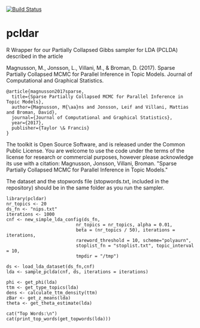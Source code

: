 [![Build Status](https://travis-ci.org/lejon/pcldar.svg?branch=master)](https://travis-ci.org/lejon/pcldar)

# pcldar
R Wrapper for our Partially Collapsed Gibbs sampler for LDA (PCLDA) described in the article 

Magnusson, M., Jonsson, L., Villani, M., & Broman, D. (2017). Sparse Partially Collapsed MCMC for Parallel Inference in Topic Models. Journal of Computational and Graphical Statistics.

```
@article{magnusson2017sparse,
  title={Sparse Partially Collapsed MCMC for Parallel Inference in Topic Models},
  author={Magnusson, M{\aa}ns and Jonsson, Leif and Villani, Mattias and Broman, David},
  journal={Journal of Computational and Graphical Statistics},
  year={2017},
  publisher={Taylor \& Francis}
}
```

The toolkit is Open Source Software, and is released under the Common Public License. You are welcome to use the code under the terms of the license for research or commercial purposes, however please acknowledge its use with a citation:
  Magnusson, Jonsson, Villani, Broman.  "Sparse Partially Collapsed MCMC for Parallel Inference in Topic Models."

The dataset and the stopwords file (stopwords.txt, included in the repository) should be in the same folder as you run the sampler.

```{r}
library(pcldar)
nr_topics <- 20
ds_fn <- "nips.txt"
iterations <- 1000
cnf <- new_simple_lda_config(ds_fn,
                          nr_topics = nr_topics, alpha = 0.01,
                          beta = (nr_topics / 50), iterations = iterations,
                          rareword_threshold = 10, scheme="polyaurn",
                          stoplist_fn = "stoplist.txt", topic_interval = 10,
                          tmpdir = "/tmp")

ds <- load_lda_dataset(ds_fn,cnf)
lda <- sample_pclda(cnf, ds, iterations = iterations)

phi <- get_phi(lda)
ttm <- get_type_topics(lda)
dens <- calculate_ttm_density(ttm)
zBar <- get_z_means(lda)
theta <- get_theta_estimate(lda)

cat("Top Words:\n")
cat(print_top_words(get_topwords(lda)))
```
